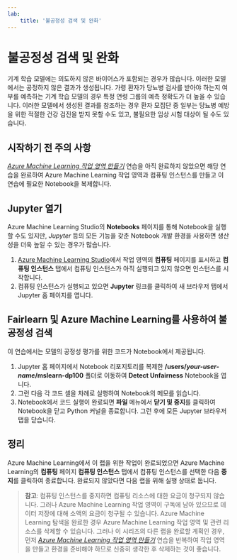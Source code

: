 ```yaml
---
lab:
    title: '불공정성 검색 및 완화'
---
```

# 불공정성 검색 및 완화

기계 학습 모델에는 의도하지 않은 바이어스가 포함되는 경우가 많습니다. 이러한 모델에서는 공정하지 않은 결과가 생성됩니다. 가령 환자가 당뇨병 검사를 받아야 하는지 여부를 예측하는 기계 학습 모델의 경우 특정 연령 그룹의 예측 정확도가 더 높을 수 있습니다. 이러한 모델에서 생성된 결과를 참조하는 경우 환자 모집단 중 일부는 당뇨병 예방을 위한 적절한 건강 검진을 받지 못할 수도 있고, 불필요한 임상 시험 대상이 될 수도 있습니다.

## 시작하기 전 주의 사항

*[Azure Machine Learning 작업 영역 만들기](01-create-a-workspace.md)* 연습을 아직 완료하지 않았으면 해당 연습을 완료하여 Azure Machine Learning 작업 영역과 컴퓨팅 인스턴스를 만들고 이 연습에 필요한 Notebook을 복제합니다.

## Jupyter 열기

Azure Machine Learning Studio의 **Notebooks** 페이지를 통해 Notebook을 실행할 수도 있지만, *Jupyter* 등의 모든 기능을 갖춘 Notebook 개발 환경을 사용하면 생산성을 더욱 높일 수 있는 경우가 많습니다.

1. [Azure Machine Learning Studio](https://ml.azure.com)에서 작업 영역의 **컴퓨팅** 페이지를 표시하고 **컴퓨팅 인스턴스** 탭에서 컴퓨팅 인스턴스가 아직 실행되고 있지 않으면 인스턴스를 시작합니다.
2. 컴퓨팅 인스턴스가 실행되고 있으면 **Jupyter** 링크를 클릭하여 새 브라우저 탭에서 Jupyter 홈 페이지를 엽니다.

## Fairlearn 및 Azure Machine Learning를 사용하여 불공정성 검색

이 연습에서는 모델의 공정성 평가를 위한 코드가 Notebook에서 제공됩니다.

1. Jupyter 홈 페이지에서 Notebook 리포지토리를 복제한 **/users/*your-user-name*/mslearn-dp100** 폴더로 이동하여 **Detect Unfairness** Notebook을 엽니다.
2. 그런 다음 각 코드 셀을 차례로 실행하여 Notebook의 메모를 읽습니다.
3. Notebook에서 코드 실행이 완료되면 **파일** 메뉴에서 **닫기 및 중지**를 클릭하여 Notebook을 닫고 Python 커널을 종료합니다. 그런 후에 모든 Jupyter 브라우저 탭을 닫습니다.

## 정리

Azure Machine Learning에서 이 랩을 위한 작업이 완료되었으면 Azure Machine Learning의 **컴퓨팅** 페이지 **컴퓨팅 인스턴스** 탭에서 컴퓨팅 인스턴스를 선택한 다음 **중지**를 클릭하여 종료합니다. 완료되지 않았다면 다음 랩을 위해 실행 상태로 둡니다.

> **참고**: 컴퓨팅 인스턴스를 중지하면 컴퓨팅 리소스에 대한 요금이 청구되지 않습니다. 그러나 Azure Machine Learning 작업 영역이 구독에 남아 있으므로 데이터 저장에 대해 소액의 요금이 청구될 수 있습니다. Azure Machine Learning 탐색을 완료한 경우 Azure Machine Learning 작업 영역 및 관련 리소스를 삭제할 수 있습니다. 그러나 이 시리즈의 다른 랩을 완료할 계획인 경우, 먼저 *[Azure Machine Learning 작업 영역 만들기](01-create-a-workspace.md)* 연습을 반복하여 작업 영역을 만들고 환경을 준비해야 하므로 신중히 생각한 후 삭제하는 것이 좋습니다.
